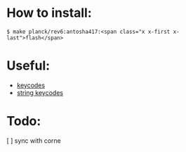 # How to install:
  ```console
  $ make planck/rev6:antosha417:<span class="x x-first x-last">flash</span>
  ```
# Useful:
  * [keycodes](https://docs.qmk.fm/#/keycodes)
  * [string keycodes](https://github.com/qmk/qmk_firmware/blob/master/quantum/send_string_keycodes.h)

# Todo:
  [ ] sync with corne

